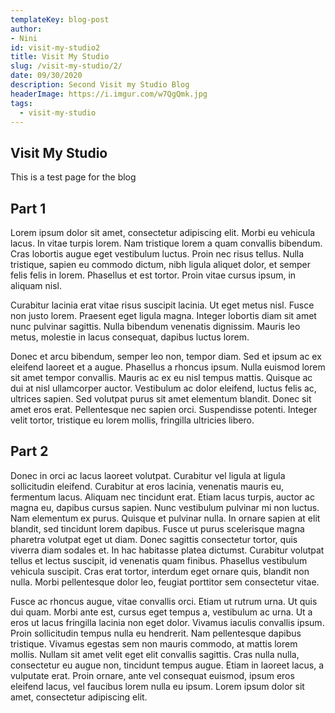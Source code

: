 ```yaml
---
templateKey: blog-post
author: 
- Nini
id: visit-my-studio2
title: Visit My Studio
slug: /visit-my-studio/2/
date: 09/30/2020
description: Second Visit my Studio Blog
headerImage: https://i.imgur.com/w7QgQmk.jpg
tags:
  - visit-my-studio
---
```

## Visit My Studio
This is a test page for the blog


## Part 1
Lorem ipsum dolor sit amet, consectetur adipiscing elit. Morbi eu vehicula lacus. In vitae turpis lorem. Nam tristique lorem a quam convallis bibendum. Cras lobortis augue eget vestibulum luctus. Proin nec risus tellus. Nulla tristique, sapien eu commodo dictum, nibh ligula aliquet dolor, et semper felis felis in lorem. Phasellus et est tortor. Proin vitae cursus ipsum, in aliquam nisl.

Curabitur lacinia erat vitae risus suscipit lacinia. Ut eget metus nisl. Fusce non justo lorem. Praesent eget ligula magna. Integer lobortis diam sit amet nunc pulvinar sagittis. Nulla bibendum venenatis dignissim. Mauris leo metus, molestie in lacus consequat, dapibus luctus lorem.

Donec et arcu bibendum, semper leo non, tempor diam. Sed et ipsum ac ex eleifend laoreet et a augue. Phasellus a rhoncus ipsum. Nulla euismod lorem sit amet tempor convallis. Mauris ac ex eu nisl tempus mattis. Quisque ac dui at nisl ullamcorper auctor. Vestibulum ac dolor eleifend, luctus felis ac, ultrices sapien. Sed volutpat purus sit amet elementum blandit. Donec sit amet eros erat. Pellentesque nec sapien orci. Suspendisse potenti. Integer velit tortor, tristique eu lorem mollis, fringilla ultricies libero.

## Part 2
Donec in orci ac lacus laoreet volutpat. Curabitur vel ligula at ligula sollicitudin eleifend. Curabitur at eros lacinia, venenatis mauris eu, fermentum lacus. Aliquam nec tincidunt erat. Etiam lacus turpis, auctor ac magna eu, dapibus cursus sapien. Nunc vestibulum pulvinar mi non luctus. Nam elementum ex purus. Quisque et pulvinar nulla. In ornare sapien at elit blandit, sed tincidunt lorem dapibus. Fusce ut purus scelerisque magna pharetra volutpat eget ut diam. Donec sagittis consectetur tortor, quis viverra diam sodales et. In hac habitasse platea dictumst. Curabitur volutpat tellus et lectus suscipit, id venenatis quam finibus. Phasellus vestibulum vehicula suscipit. Cras erat tortor, interdum eget ornare quis, blandit non nulla. Morbi pellentesque dolor leo, feugiat porttitor sem consectetur vitae.

Fusce ac rhoncus augue, vitae convallis orci. Etiam ut rutrum urna. Ut quis dui quam. Morbi ante est, cursus eget tempus a, vestibulum ac urna. Ut a eros ut lacus fringilla lacinia non eget dolor. Vivamus iaculis convallis ipsum. Proin sollicitudin tempus nulla eu hendrerit. Nam pellentesque dapibus tristique. Vivamus egestas sem non mauris commodo, at mattis lorem mollis. Nullam sit amet velit eget elit convallis sagittis. Cras nulla nulla, consectetur eu augue non, tincidunt tempus augue. Etiam in laoreet lacus, a vulputate erat. Proin ornare, ante vel consequat euismod, ipsum eros eleifend lacus, vel faucibus lorem nulla eu ipsum. Lorem ipsum dolor sit amet, consectetur adipiscing elit.